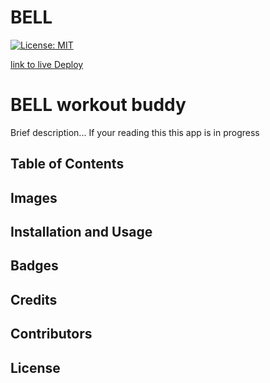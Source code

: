 # BELL
[![License: MIT](https://img.shields.io/badge/License-MIT-yellow.svg)](https://opensource.org/licenses/MIT)

[link to live Deploy](lol)



# BELL workout buddy

Brief description... If your reading this this app is in progress

## Table of Contents


## Images

## Installation and Usage

## Badges

## Credits

## Contributors

## License
